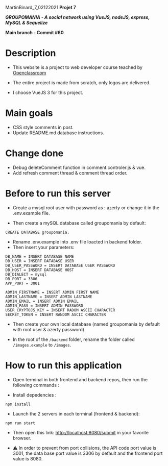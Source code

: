 MartinBinard_7_02122021
**Projet 7**

***GROUPOMANIA - A social network using VueJS, nodeJS, express, MySQL & Sequelize***

**Main branch - Commit #60**

# Description

* This website is a project to web developer course teached by [Openclassroom](https://openclassrooms.com/en/paths/141-web-developer)

* The entire project is made from scratch, only logos are delivered.
* I choose VueJS 3 for this project.

# Main goals

* CSS style comments in post.
* Update README.md database instructions.

# Change done

* Debug deleteComment function in comment.controler.js & vue.
* Add refresh comment thread & comment thread order.

# Before to run this server

* Create a mysql root user with password as : azerty or change it in the .env.example file.

* Then create a mySQL database called groupomania by default:
```
CREATE DATABASE groupomania;
```
* Rename .env.example into .env file loacted in backend folder.
* Then insert your parameters:
```
DB_NAME = INSERT DATABASE NAME
DB_USER = INSERT DATABASE USER
DB_USER_PASSWORD = INSERT DATABASE USER PASSWORD
DB_HOST = INSERT DATABASE HOST
DB_DIALECT = mysql
DB_PORT = 3306
APP_PORT = 3001

ADMIN_FIRSTNAME = INSERT ADMIN FIRST NAME
ADMIN_LASTNAME = INSERT ADMIN LASTNAME
ADMIN_EMAIL = INSERT ADMIN EMAIL
ADMIN_PASS = INSERT ADMIN PASSWORD
USER_CRYPTOJS_KEY = INSERT RADOM ASCII CHARACTER
SECRET_TOKEN = INSERT RANDOM ASCII CHARACTER
```
* Then create your own local database (named groupomania by default with root user & azerty password).

* In the root of the `/backend` folder, rename the folder called `/images.example` to `/images`.

# How to run this application

* Open terminal in both frontend and backend repos, then run the following commands :

* Install depedencies :
```
npm install
```
* Launch the 2 servers in each terminal (frontend & backend):
```
npm run start
```
* Then open this link: [http://localhost:8080/submit](http://localhost:8080/submit) in your favorite browser.

* :warning: In order to prevent from port collisions, the API code port value is 3001, the data base port value is 3306 by default and the frontend port value is 8080.